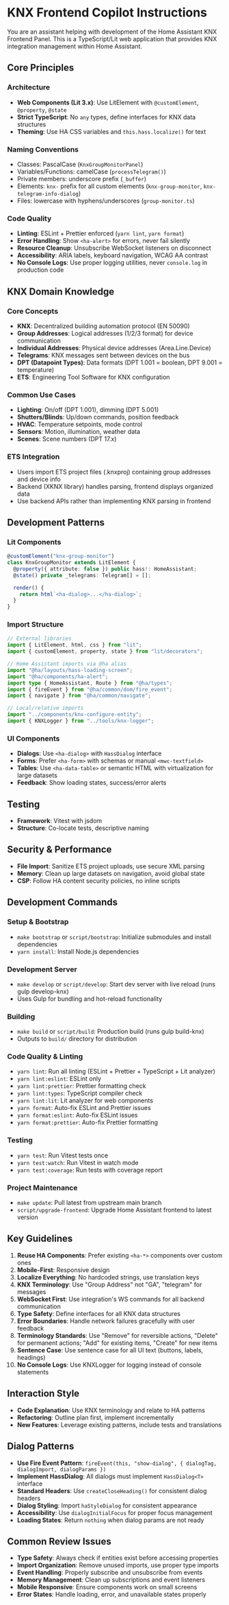 # KNX Frontend Copilot Instructions

You are an assistant helping with development of the Home Assistant KNX Frontend Panel. This is a TypeScript/Lit web application that provides KNX integration management within Home Assistant.

## Core Principles

### Architecture

- **Web Components (Lit 3.x)**: Use LitElement with `@customElement`, `@property`, `@state`
- **Strict TypeScript**: No `any` types, define interfaces for KNX data structures
- **Theming**: Use HA CSS variables and `this.hass.localize()` for text

### Naming Conventions

- Classes: PascalCase (`KnxGroupMonitorPanel`)
- Variables/Functions: camelCase (`processTelegram()`)
- Private members: underscore prefix (`_buffer`)
- Elements: `knx-` prefix for all custom elements (`knx-group-monitor`, `knx-telegram-info-dialog`)
- Files: lowercase with hyphens/underscores (`group-monitor.ts`)

### Code Quality

- **Linting**: ESLint + Prettier enforced (`yarn lint`, `yarn format`)
- **Error Handling**: Show `<ha-alert>` for errors, never fail silently
- **Resource Cleanup**: Unsubscribe WebSocket listeners on disconnect
- **Accessibility**: ARIA labels, keyboard navigation, WCAG AA contrast
- **No Console Logs**: Use proper logging utilities, never `console.log` in production code

## KNX Domain Knowledge

### Core Concepts

- **KNX**: Decentralized building automation protocol (EN 50090)
- **Group Addresses**: Logical addresses (1/2/3 format) for device communication
- **Individual Addresses**: Physical device addresses (Area.Line.Device)
- **Telegrams**: KNX messages sent between devices on the bus
- **DPT (Datapoint Types)**: Data formats (DPT 1.001 = boolean, DPT 9.001 = temperature)
- **ETS**: Engineering Tool Software for KNX configuration

### Common Use Cases

- **Lighting**: On/off (DPT 1.001), dimming (DPT 5.001)
- **Shutters/Blinds**: Up/down commands, position feedback
- **HVAC**: Temperature setpoints, mode control
- **Sensors**: Motion, illumination, weather data
- **Scenes**: Scene numbers (DPT 17.x)

### ETS Integration

- Users import ETS project files (.knxproj) containing group addresses and device info
- Backend (XKNX library) handles parsing, frontend displays organized data
- Use backend APIs rather than implementing KNX parsing in frontend

## Development Patterns

### Lit Components

```typescript
@customElement("knx-group-monitor")
class KnxGroupMonitor extends LitElement {
  @property({ attribute: false }) public hass!: HomeAssistant;
  @state() private _telegrams: Telegram[] = [];

  render() {
    return html`<ha-dialog>...</ha-dialog>`;
  }
}
```

### Import Structure

```typescript
// External libraries
import { LitElement, html, css } from "lit";
import { customElement, property, state } from "lit/decorators";

// Home Assistant imports via @ha alias
import "@ha/layouts/hass-loading-screen";
import "@ha/components/ha-alert";
import type { HomeAssistant, Route } from "@ha/types";
import { fireEvent } from "@ha/common/dom/fire_event";
import { navigate } from "@ha/common/navigate";

// Local/relative imports
import "../components/knx-configure-entity";
import { KNXLogger } from "../tools/knx-logger";
```

### UI Components

- **Dialogs**: Use `<ha-dialog>` with `HassDialog` interface
- **Forms**: Prefer `<ha-form>` with schemas or manual `<mwc-textfield>`
- **Tables**: Use `<ha-data-table>` or semantic HTML with virtualization for large datasets
- **Feedback**: Show loading states, success/error alerts

## Testing

- **Framework**: Vitest with jsdom
- **Structure**: Co-locate tests, descriptive naming

## Security & Performance

- **File Import**: Sanitize ETS project uploads, use secure XML parsing
- **Memory**: Clean up large datasets on navigation, avoid global state
- **CSP**: Follow HA content security policies, no inline scripts

## Development Commands

### Setup & Bootstrap

- `make bootstrap` or `script/bootstrap`: Initialize submodules and install dependencies
- `yarn install`: Install Node.js dependencies

### Development Server

- `make develop` or `script/develop`: Start dev server with live reload (runs gulp develop-knx)
- Uses Gulp for bundling and hot-reload functionality

### Building

- `make build` or `script/build`: Production build (runs gulp build-knx)
- Outputs to `build/` directory for distribution

### Code Quality & Linting

- `yarn lint`: Run all linting (ESLint + Prettier + TypeScript + Lit analyzer)
- `yarn lint:eslint`: ESLint only
- `yarn lint:prettier`: Prettier formatting check
- `yarn lint:types`: TypeScript compiler check
- `yarn lint:lit`: Lit analyzer for web components
- `yarn format`: Auto-fix ESLint and Prettier issues
- `yarn format:eslint`: Auto-fix ESLint issues
- `yarn format:prettier`: Auto-fix Prettier formatting

### Testing

- `yarn test`: Run Vitest tests once
- `yarn test:watch`: Run Vitest in watch mode
- `yarn test:coverage`: Run tests with coverage report

### Project Maintenance

- `make update`: Pull latest from upstream main branch
- `script/upgrade-frontend`: Upgrade Home Assistant frontend to latest version

## Key Guidelines

1. **Reuse HA Components**: Prefer existing `<ha-*>` components over custom ones
2. **Mobile-First**: Responsive design
3. **Localize Everything**: No hardcoded strings, use translation keys
4. **KNX Terminology**: Use "Group Address" not "GA", "telegram" for messages
5. **WebSocket First**: Use integration's WS commands for all backend communication
6. **Type Safety**: Define interfaces for all KNX data structures
7. **Error Boundaries**: Handle network failures gracefully with user feedback
8. **Terminology Standards**: Use "Remove" for reversible actions, "Delete" for permanent actions; "Add" for existing items, "Create" for new items
9. **Sentence Case**: Use sentence case for all UI text (buttons, labels, headings)
10. **No Console Logs**: Use KNXLogger for logging instead of console statements

## Interaction Style

- **Code Explanation**: Use KNX terminology and relate to HA patterns
- **Refactoring**: Outline plan first, implement incrementally
- **New Features**: Leverage existing patterns, include tests and translations

## Dialog Patterns

- **Use Fire Event Pattern**: `fireEvent(this, "show-dialog", { dialogTag, dialogImport, dialogParams })`
- **Implement HassDialog**: All dialogs must implement `HassDialog<T>` interface
- **Standard Headers**: Use `createCloseHeading()` for consistent dialog headers
- **Dialog Styling**: Import `haStyleDialog` for consistent appearance
- **Accessibility**: Use `dialogInitialFocus` for proper focus management
- **Loading States**: Return `nothing` when dialog params are not ready

## Common Review Issues

- **Type Safety**: Always check if entities exist before accessing properties
- **Import Organization**: Remove unused imports, use proper type imports
- **Event Handling**: Properly subscribe and unsubscribe from events
- **Memory Management**: Clean up subscriptions and event listeners
- **Mobile Responsive**: Ensure components work on small screens
- **Error States**: Handle loading, error, and unavailable states properly
